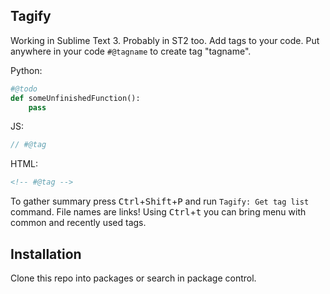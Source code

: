 ## Tagify
Working in Sublime Text 3. Probably in ST2 too.
Add tags to your code.
Put anywhere in your code `#@tagname` to create tag "tagname".

Python:
```python
#@todo
def someUnfinishedFunction():
    pass
```

JS:
```javaScript
// #@tag
```

HTML:
```html
<!-- #@tag -->
```

To gather summary press <kbd>Ctrl</kbd>+<kbd>Shift</kbd>+<kbd>P</kbd> and run `Tagify: Get tag list` command. File names are links!
Using <kbd>Ctrl</kbd>+<kbd>t</kbd> you can bring menu with common and recently used tags.

## Installation
Clone this repo into packages or search in package control.


